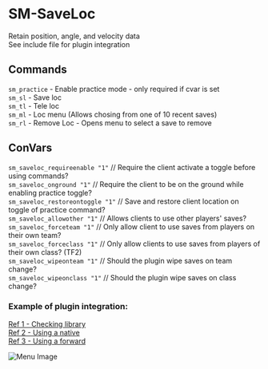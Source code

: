 # SM-SaveLoc
Retain position, angle, and velocity data  
See include file for plugin integration  

## Commands
`sm_practice` - Enable practice mode - only required if cvar is set  
`sm_sl` - Save loc  
`sm_tl` - Tele loc  
`sm_ml` - Loc menu (Allows chosing from one of 10 recent saves)  
`sm_rl` - Remove Loc - Opens menu to select a save to remove  

## ConVars
`sm_saveloc_requireenable "1"` // Require the client activate a toggle before using commands?  
`sm_saveloc_onground "1"` // Require the client to be on the ground while enabling practice toggle?  
`sm_saveloc_restoreontoggle "1"` // Save and restore client location on toggle of practice command?  
`sm_saveloc_allowother "1"` // Allows clients to use other players' saves?  
`sm_saveloc_forceteam "1"` // Only allow client to use saves from players on their own team?  
`sm_saveloc_forceclass "1"` // Only allow clients to use saves from players of their own class? (TF2)  
`sm_saveloc_wipeonteam "1"` // Should the plugin wipe saves on team change?  
`sm_saveloc_wipeonclass "1"` // Should the plugin wipe saves on class change?  

### Example of plugin integration:  
[Ref 1 - Checking library](https://github.com/JoinedSenses/TF2-ECJ-JumpAssist/blob/336fa59af75a2136c69e414f81416543c1ffb8bf/scripting/jumpassist.sp#L293-L295)  
[Ref 2 - Using a native](https://github.com/JoinedSenses/TF2-ECJ-JumpAssist/blob/1ba05f6ff59c79afb1d6ee0bdbf6771c50b7444c/scripting/jumpassist.sp#L1040-L1043)  
[Ref 3 - Using a forward](https://github.com/JoinedSenses/TF2-ECJ-JumpAssist/blob/9b6ee08c22a6425bf3cccafd957bc98444f7c375/scripting/jumpassist/sl.sp#L7-L29)  

![Menu Image](https://i.imgur.com/UhW4WxB.png)
